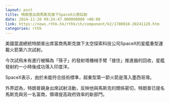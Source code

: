 ```yaml
---
layout: post
title: 特朗普出席馬斯克旗下SpaceX火箭試射
date: 2024-11-20 09:24:47.000000000 +08:00
link: https://news.rthk.hk/rthk/ch/component/k2/1780018-20241120.htm
categories: rthk
---
```


美國當選總統特朗普出席富商馬斯克旗下太空探索科技公司SpaceX的星艦重型運載火箭第六次試射。

今次試飛未有進行被稱為「筷子」的發射塔機械手臂「接住」推進器的回收，星艦發射約一小時後成功落入印度洋。

SpaceX表示，由於未能符合技術標準，超重型第一節火箭是落入墨西哥灣。

外界認為，特朗普親身出席試射活動，反映他與馬斯克的關係密切，特朗普已提名馬斯克與另一名富商，領導提高政府效率的新部門。
